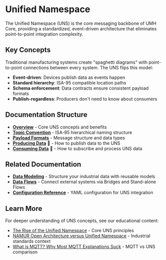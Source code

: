 # Unified Namespace

The Unified Namespace (UNS) is the core messaging backbone of UMH Core, providing a standardized, event-driven architecture that eliminates point-to-point integration complexity.

## Key Concepts

Traditional manufacturing systems create "spaghetti diagrams" with point-to-point connections between every system. The UNS flips this model:

- **Event-driven**: Devices publish data as events happen
- **Standard hierarchy**: ISA-95 compatible location paths
- **Schema enforcement**: Data contracts ensure consistent payload formats
- **Publish-regardless**: Producers don't need to know about consumers

## Documentation Structure

- **[Overview](overview.md)** - Core UNS concepts and benefits
- **[Topic Convention](topic-convention.md)** - ISA-95 hierarchical naming structure
- **[Payload Formats](payload-formats.md)** - Message structure and data types
- **[Producing Data](producing-data.md)** 🚧 - How to publish data to the UNS
- **[Consuming Data](consuming-data.md)** 🚧 - How to subscribe and process UNS data

## Related Documentation

- **[Data Modeling](../data-modeling/README.md)** - Structure your industrial data with reusable models
- **[Data Flows](../data-flows/README.md)** - Connect external systems via Bridges and Stand-alone Flows
- **[Configuration Reference](../../reference/configuration-reference.md)** - YAML configuration for UNS integration

## Learn More

For deeper understanding of UNS concepts, see our educational content:
- [The Rise of the Unified Namespace](https://learn.umh.app/lesson/chapter-2-the-rise-of-the-unified-namespace/) - Core UNS principles
- [NAMUR Open Architecture versus Unified Namespace](https://learn.umh.app/blog/namur-open-architecture-versus-unified-namespace-two-sides-of-the-same-coin/) - Industrial standards context
- [What is MQTT? Why Most MQTT Explanations Suck](https://learn.umh.app/blog/what-is-mqtt-why-most-mqtt-explanations-suck-and-our-attempt-to-fix-them/) - MQTT vs UNS comparison

